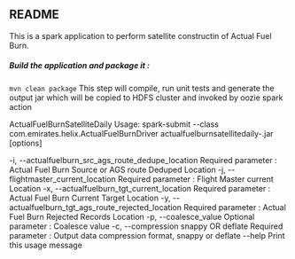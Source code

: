 ## README

This is a spark application to perform satellite constructin of Actual Fuel Burn.

##### Build the application and package it : 
`mvn clean package`
This step will compile, run unit tests and generate the output jar which will be copied to HDFS cluster and invoked by oozie spark action

ActualFuelBurnSatelliteDaily
Usage: spark-submit <spark-options> --class com.emirates.helix.ActualFuelBurnDriver  actualfuelburnsatellitedaily-<jar version>.jar [options]

  -i, --actualfuelburn_src_ags_route_dedupe_location <value>
                           Required parameter : Actual Fuel Burn Source or AGS route Deduped Location
  -j, --flightmaster_current_location <value>
                           Required parameter : Flight Master current Location
  -x, --actualfuelburn_tgt_current_location <value>
                           Required parameter : Actual Fuel Burn Current Target Location
  -y, --actualfuelburn_tgt_ags_route_rejected_location <value>
                           Required parameter : Actual Fuel Burn Rejected Records Location
  -p, --coalesce_value <value>
                           Optional parameter : Coalesce value
  -c, --compression snappy OR deflate
                           Required parameter : Output data compression format, snappy or deflate
  --help                   Print this usage message
